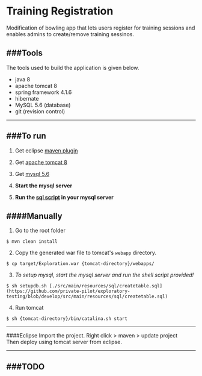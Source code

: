Training Registration
=====================
Modification of bowling app that lets users register for training sessions and enables admins to create/remove training sessinos.

###Tools
--------
The tools used to build the application is given below.
- java 8
- apache tomcat 8
- spring framework 4.1.6
- hibernate 
- MySQL 5.6 (database)
- git (revision control)


---

###To run
---------
1. Get eclipse [maven plugin](http://www.eclipse.org/m2e/)  
2. Get [apache tomcat 8](http://tomcat.apache.org/download-80.cgi)  
3. Get [mysql 5.6](http://dev.mysql.com/downloads/mysql/)

4. **Start the mysql server**
5. **Run the [sql script](https://github.com/private-pilot/training-registration/blob/develop/src/main/resources/sql/createtable.sql) in your mysql server**

####Manually
------------
1. Go to the root folder  

```
$ mvn clean install
```

2. Copy the generated war file to tomcat's `webapp` directory.
```
$ cp target/Exploration.war {tomcat-directory}/webapps/
```

3. *To setup mysql, start the mysql server and run the shell script provided!*
```
$ sh setupdb.sh [./src/main/resources/sql/createtable.sql](https://github.com/private-pilot/exploratory-testing/blob/develop/src/main/resources/sql/createtable.sql)
```

4. Run tomcat
```
$ sh {tomcat-directory}/bin/catalina.sh start
```

---

####Eclipse
Import the project. Right click > maven > update project  
Then deploy using tomcat server from eclipse.

---


###TODO
---------


